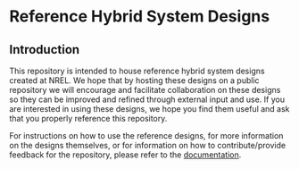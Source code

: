# Reference Hybrid System Designs

## Introduction
This repository is intended to house reference hybrid system designs created at NREL. We hope that by hosting these designs on a public repository we will encourage and facilitate collaboration on these designs so they can be improved and refined through external input and use. If you are interested in using these designs, we hope you find them useful and ask that you properly reference this repository.

For instructions on how to use the reference designs, for more information on the designs themselves, or for
information on how to contribute/provide feedback for the repository, please refer to the
[documentation](https://bayc.github.io/ref_design_docs/).
